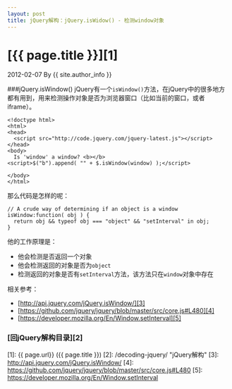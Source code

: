 ```yaml
---
layout: post
title: jQuery解构：jQuery.isWidow() - 检测window对象
---
```

# [{{ page.title }}][1]
2012-02-07 By {{ site.author_info }}

###jQuery.isWindow()
jQuery有一个`isWindow()`方法，在jQuery中的很多地方都有用到，用来检测操作对象是否为浏览器窗口（比如当前的窗口，或者iframe）。

    <!doctype html>
    <html>
    <head>
      <script src="http://code.jquery.com/jquery-latest.js"></script>
    </head>
    <body>
      Is 'window' a window? <b></b>
    <script>$("b").append( "" + $.isWindow(window) );</script>
     
    </body>
    </html>

那么代码是怎样的呢：

    // A crude way of determining if an object is a window
    isWindow:function( obj ) {
      return obj && typeof obj === "object" && "setInterval" in obj;
    }

他的工作原理是：
<ul>
	<li>他会检测是否返回一个对象</li>
	<li>他会检测返回的对象是否为<code>object</code></li>
	<li>检测返回的对象是否有<code>setInterval</code>方法，该方法只在<code>window</code>对象中存在</li>
</ul>

相关参考：

* [http://api.jquery.com/jQuery.isWindow/][3]
* [https://github.com/jquery/jquery/blob/master/src/core.js#L480][4]
* [https://developer.mozilla.org/En/Window.setInterval][5]

### [回jQuery解构目录][2]
[BeiYuu]:    http://beiyuu.com  "BeiYuu"
[jQuery]:   http://jquery.com/ "jQuery"
[1]:    {{ page.url}}  ({{ page.title }})
[2]:    /decoding-jquery/ "jQuery解构"
[3]:    http://api.jquery.com/jQuery.isWindow/
[4]:    https://github.com/jquery/jquery/blob/master/src/core.js#L480
[5]:    https://developer.mozilla.org/En/Window.setInterval
